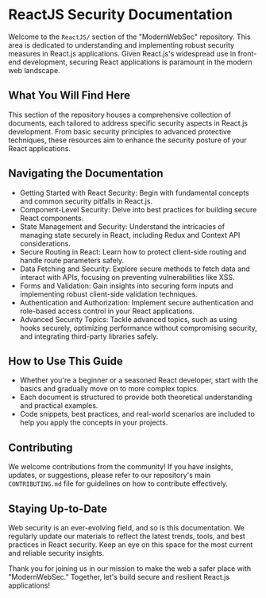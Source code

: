 ReactJS Security Documentation
==============================

Welcome to the `ReactJS/` section of the "ModernWebSec" repository. This area is dedicated to understanding and implementing robust security measures in React.js applications. Given React.js's widespread use in front-end development, securing React applications is paramount in the modern web landscape.

What You Will Find Here
-----------------------

This section of the repository houses a comprehensive collection of documents, each tailored to address specific security aspects in React.js development. From basic security principles to advanced protective techniques, these resources aim to enhance the security posture of your React applications.

Navigating the Documentation
----------------------------

-   Getting Started with React Security: Begin with fundamental concepts and common security pitfalls in React.js.
-   Component-Level Security: Delve into best practices for building secure React components.
-   State Management and Security: Understand the intricacies of managing state securely in React, including Redux and Context API considerations.
-   Secure Routing in React: Learn how to protect client-side routing and handle route parameters safely.
-   Data Fetching and Security: Explore secure methods to fetch data and interact with APIs, focusing on preventing vulnerabilities like XSS.
-   Forms and Validation: Gain insights into securing form inputs and implementing robust client-side validation techniques.
-   Authentication and Authorization: Implement secure authentication and role-based access control in your React applications.
-   Advanced Security Topics: Tackle advanced topics, such as using hooks securely, optimizing performance without compromising security, and integrating third-party libraries safely.

How to Use This Guide
---------------------

-   Whether you're a beginner or a seasoned React developer, start with the basics and gradually move on to more complex topics.
-   Each document is structured to provide both theoretical understanding and practical examples.
-   Code snippets, best practices, and real-world scenarios are included to help you apply the concepts in your projects.

Contributing
------------

We welcome contributions from the community! If you have insights, updates, or suggestions, please refer to our repository's main `CONTRIBUTING.md` file for guidelines on how to contribute effectively.

Staying Up-to-Date
------------------

Web security is an ever-evolving field, and so is this documentation. We regularly update our materials to reflect the latest trends, tools, and best practices in React security. Keep an eye on this space for the most current and reliable security insights.

Thank you for joining us in our mission to make the web a safer place with "ModernWebSec." Together, let's build secure and resilient React.js applications!
